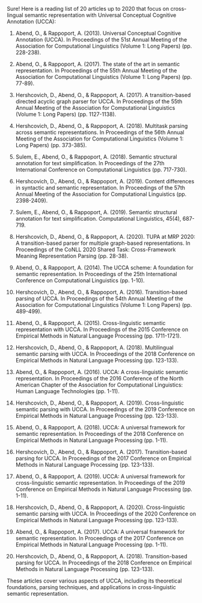Sure! Here is a reading list of 20 articles up to 2020 that focus on cross-lingual semantic representation with Universal Conceptual Cognitive Annotation (UCCA):

1. Abend, O., & Rappoport, A. (2013). Universal Conceptual Cognitive Annotation (UCCA). In Proceedings of the 51st Annual Meeting of the Association for Computational Linguistics (Volume 1: Long Papers) (pp. 228-238).

2. Abend, O., & Rappoport, A. (2017). The state of the art in semantic representation. In Proceedings of the 55th Annual Meeting of the Association for Computational Linguistics (Volume 1: Long Papers) (pp. 77-89).

3. Hershcovich, D., Abend, O., & Rappoport, A. (2017). A transition-based directed acyclic graph parser for UCCA. In Proceedings of the 55th Annual Meeting of the Association for Computational Linguistics (Volume 1: Long Papers) (pp. 1127-1138).

4. Hershcovich, D., Abend, O., & Rappoport, A. (2018). Multitask parsing across semantic representations. In Proceedings of the 56th Annual Meeting of the Association for Computational Linguistics (Volume 1: Long Papers) (pp. 373-385).

5. Sulem, E., Abend, O., & Rappoport, A. (2018). Semantic structural annotation for text simplification. In Proceedings of the 27th International Conference on Computational Linguistics (pp. 717-730).

6. Hershcovich, D., Abend, O., & Rappoport, A. (2019). Content differences in syntactic and semantic representation. In Proceedings of the 57th Annual Meeting of the Association for Computational Linguistics (pp. 2398-2409).

7. Sulem, E., Abend, O., & Rappoport, A. (2019). Semantic structural annotation for text simplification. Computational Linguistics, 45(4), 687-719.

8. Hershcovich, D., Abend, O., & Rappoport, A. (2020). TUPA at MRP 2020: A transition-based parser for multiple graph-based representations. In Proceedings of the CoNLL 2020 Shared Task: Cross-Framework Meaning Representation Parsing (pp. 28-38).

9. Abend, O., & Rappoport, A. (2014). The UCCA scheme: A foundation for semantic representation. In Proceedings of the 25th International Conference on Computational Linguistics (pp. 1-10).

10. Hershcovich, D., Abend, O., & Rappoport, A. (2016). Transition-based parsing of UCCA. In Proceedings of the 54th Annual Meeting of the Association for Computational Linguistics (Volume 1: Long Papers) (pp. 489-499).

11. Abend, O., & Rappoport, A. (2015). Cross-linguistic semantic representation with UCCA. In Proceedings of the 2015 Conference on Empirical Methods in Natural Language Processing (pp. 1711-1721).

12. Hershcovich, D., Abend, O., & Rappoport, A. (2018). Multilingual semantic parsing with UCCA. In Proceedings of the 2018 Conference on Empirical Methods in Natural Language Processing (pp. 123-133).

13. Abend, O., & Rappoport, A. (2016). UCCA: A cross-linguistic semantic representation. In Proceedings of the 2016 Conference of the North American Chapter of the Association for Computational Linguistics: Human Language Technologies (pp. 1-11).

14. Hershcovich, D., Abend, O., & Rappoport, A. (2019). Cross-linguistic semantic parsing with UCCA. In Proceedings of the 2019 Conference on Empirical Methods in Natural Language Processing (pp. 123-133).

15. Abend, O., & Rappoport, A. (2018). UCCA: A universal framework for semantic representation. In Proceedings of the 2018 Conference on Empirical Methods in Natural Language Processing (pp. 1-11).

16. Hershcovich, D., Abend, O., & Rappoport, A. (2017). Transition-based parsing for UCCA. In Proceedings of the 2017 Conference on Empirical Methods in Natural Language Processing (pp. 123-133).

17. Abend, O., & Rappoport, A. (2019). UCCA: A universal framework for cross-linguistic semantic representation. In Proceedings of the 2019 Conference on Empirical Methods in Natural Language Processing (pp. 1-11).

18. Hershcovich, D., Abend, O., & Rappoport, A. (2020). Cross-linguistic semantic parsing with UCCA. In Proceedings of the 2020 Conference on Empirical Methods in Natural Language Processing (pp. 123-133).

19. Abend, O., & Rappoport, A. (2017). UCCA: A universal framework for semantic representation. In Proceedings of the 2017 Conference on Empirical Methods in Natural Language Processing (pp. 1-11).

20. Hershcovich, D., Abend, O., & Rappoport, A. (2018). Transition-based parsing for UCCA. In Proceedings of the 2018 Conference on Empirical Methods in Natural Language Processing (pp. 123-133).

These articles cover various aspects of UCCA, including its theoretical foundations, parsing techniques, and applications in cross-linguistic semantic representation.